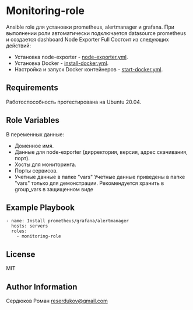 Monitoring-role
=========

Ansible role для установки prometheus, alertmanager и grafana. При выполнении роли автоматически подключается datasource prometheus и создается dashboard Node Exporter Full
Состоит из следующих действий:
- Установка node-exporter - [node-exporter.yml](https://github.com/roman-serdyukov/monitoring-role/blob/main/tasks/node-exporter.yml).
- Установка Docker - [install-docker.yml](https://github.com/roman-serdyukov/monitoring-role/blob/main/tasks/install-docker.yml).
- Настройка и запуск Docker контейнеров - [start-docker.yml](https://github.com/roman-serdyukov/monitoring-role/blob/main/tasks/start-docker.yml).

Requirements
------------

Работоспособность протестирована на Ubuntu 20.04.


Role Variables
--------------

В переменных данные:
- Доменное имя.
- Данные для node-exporter (дирректория, версия, адрес скачивания, порт).
- Хосты для мониторинга.
- Порты сервисов.
- Учетные данные в папке "vars" 
Учетные данные приведены в папке "vars" только для демонстрации. Рекомендуется хранить в group_vars в защищенном виде

Example Playbook
----------------
```
- name: Install prometheus/grafana/alertmanager
  hosts: servers
  roles:
    - monitoring-role
```

License
-------

MIT

Author Information
------------------

Сердюков Роман
reserdukov@gmail.com